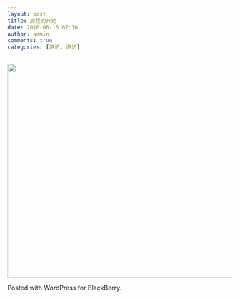 ```yaml
---
layout: post
title: 旅程的开始
date: 2010-06-16 07:10
author: admin
comments: true
categories: [游记, 游记]
---
```

<a href="http://blog.maradonasu.com/wp-content/uploads/2010/06/img00022-20100613-19282.jpg"><img class="alignnone size-full" title="/home/wpcom/public_html/wp-content/blogs.dir/41e/13938530/files/2010/06/img00022-20100613-1928.jpg" src="http://blog.maradonasu.com/wp-content/uploads/2010/06/img00022-20100613-19282.jpg" alt="" width="640" height="480" /></a>

Posted with WordPress for BlackBerry.
